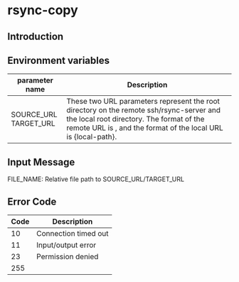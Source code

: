 # rsync-copy

## Introduction

## Environment variables

| parameter name   | Description  |
|  ----  | ----  |
| SOURCE_URL<br/>TARGET_URL  | These two URL parameters represent the root directory on the remote ssh/rsync-server and the local root directory. The format of the remote URL is , and the format of the local URL is {local-path}. |

## Input Message

FILE_NAME: Relative file path to SOURCE_URL/TARGET_URL

## Error Code
| Code   | Description  |
|  ----  | ----  |
|  10  |  Connection timed out |
|  11  |  Input/output error |
|  23  |  Permission denied |
|  255  |   |

